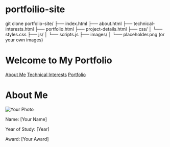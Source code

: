 # portfoilio-site
git clone <repository-url>
portfolio-site/
├── index.html
├── about.html
├── technical-interests.html
├── portfolio.html
├── project-details.html
├── css/
│   └── styles.css
├── js/
│   └── scripts.js
├── images/
│   └── placeholder.png (or your own images)
<h1>Welcome to My Portfolio</h1>
<nav>
    <a href="about.html">About Me</a>
    <a href="technical-interests.html">Technical Interests</a>
    <a href="portfolio.html">Portfolio</a>
</nav>
<h1>About Me</h1>
<img src="images/placeholder.png" alt="Your Photo">
<p>Name: [Your Name]</p>
<p>Year of Study: [Year]</p>
<p>Award: [Your Award]</p>
